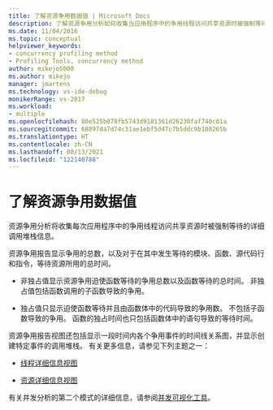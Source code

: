 ```yaml
---
title: 了解资源争用数据值 | Microsoft Docs
description: 了解资源争用分析如何收集当应用程序中的争用线程访问共享资源时被强制等待的详细信息。
ms.date: 11/04/2016
ms.topic: conceptual
helpviewer_keywords:
- concurrency profiling method
- Profiling Tools, concurrency method
author: mikejo5000
ms.author: mikejo
manager: jmartens
ms.technology: vs-ide-debug
monikerRange: vs-2017
ms.workload:
- multiple
ms.openlocfilehash: 80e525b078fb5743d9181361d26230faf740c01a
ms.sourcegitcommit: 68897da7d74c31ae1ebf5d47c7b5ddc9b108265b
ms.translationtype: HT
ms.contentlocale: zh-CN
ms.lasthandoff: 08/13/2021
ms.locfileid: "122140788"
---
```

# <a name="understand-resource-contention-data-values"></a>了解资源争用数据值

资源争用分析将收集每次应用程序中的争用线程访问共享资源时被强制等待的详细调用堆栈信息。

资源争用报告显示争用的总数，以及对于在其中发生等待的模块、函数、源代码行和指令，等待资源所用的总时间。

- 非独占值显示资源争用迫使函数等待的争用总数以及函数等待的总时间。  非独占值包括函数调用的子函数导致的争用。

- 独占值只显示迫使函数等待并且由函数体中的代码导致的争用数。 不包括子函数导致的争用。 函数的独占时间也只包括函数体中的语句导致的等待时间。

资源争用报告视图还包括显示一段时间内各个争用事件的时间线关系图，并显示创建特定事件的调用堆栈。 有关更多信息，请参见下列主题之一：

- [线程详细信息视图](../profiling/thread-details-view-contention-data.md)

- [资源详细信息视图](../profiling/resource-details-view-contention-data.md)

有关并发分析的第二个模式的详细信息，请参阅[并发可视化工具](../profiling/concurrency-visualizer.md)。
